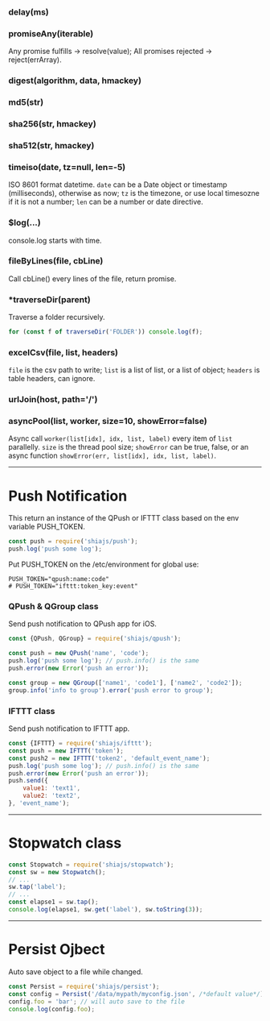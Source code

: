 ### delay(ms)

### promiseAny(iterable)
Any promise fulfills -> resolve(value);
All promises rejected -> reject(errArray).

### digest(algorithm, data, hmackey)

### md5(str)

### sha256(str, hmackey)

### sha512(str, hmackey)

### timeiso(date, tz=null, len=-5)
ISO 8601 format datetime.
`date` can be a Date object or timestamp (milliseconds), otherwise as now;
`tz` is the timezone, or use local timesozne if it is not a number;
`len` can be a number or date directive.

### $log(...)
console.log starts with time.

### fileByLines(file, cbLine)
Call cbLine() every lines of the file, return promise.

### \*traverseDir(parent)
Traverse a folder recursively.
```js
for (const f of traverseDir('FOLDER')) console.log(f);
```

### excelCsv(file, list, headers)
`file` is the csv path to write;
`list` is a list of list, or a list of object;
`headers` is table headers, can ignore.

### urlJoin(host, path='/') 

### asyncPool(list, worker, size=10, showError=false)
Async call `worker(list[idx], idx, list, label)` every item of `list` parallelly.
`size` is the thread pool size;
`showError` can be true, false, or an async function `showError(err, list[idx], idx, list, label)`.


-----
# Push Notification
This return an instance of the QPush or IFTTT class based on the env variable PUSH_TOKEN.

```js
const push = require('shiajs/push');
push.log('push some log');
```

Put PUSH_TOKEN on the /etc/environment for global use:
```
PUSH_TOKEN="qpush:name:code"
# PUSH_TOKEN="ifttt:token_key:event"
```

### QPush & QGroup class
Send push notification to QPush app for iOS.

```js
const {QPush, QGroup} = require('shiajs/qpush');

const push = new QPush('name', 'code');
push.log('push some log'); // push.info() is the same
push.error(new Error('push an error'));

const group = new QGroup(['name1', 'code1'], ['name2', 'code2']);
group.info('info to group').error('push error to group');
```

### IFTTT class
Send push notification to IFTTT app.

```js
const {IFTTT} = require('shiajs/ifttt');
const push = new IFTTT('token');
const push2 = new IFTTT('token2', 'default_event_name');
push.log('push some log'); // push.info() is the same
push.error(new Error('push an error'));
push.send({
    value1: 'text1',
    value2: 'text2',
}, 'event_name');
```


-----
# Stopwatch class

```js
const Stopwatch = require('shiajs/stopwatch');
const sw = new Stopwatch();
// ...
sw.tap('label');
// ...
const elapse1 = sw.tap();
console.log(elapse1, sw.get('label'), sw.toString(3));
```


-----
# Persist Ojbect
Auto save object to a file while changed.

```js
const Persist = require('shiajs/persist');
const config = Persist('/data/mypath/myconfig.json', /*default value*/);
config.foo = 'bar'; // will auto save to the file
console.log(config.foo);
```
